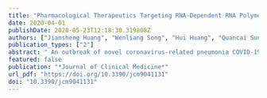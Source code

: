 ```yaml
---
title: "Pharmacological Therapeutics Targeting RNA-Dependent RNA Polymerase, Proteinase and Spike Protein: From Mechanistic Studies to Clinical Trials for COVID-19"
date: 2020-04-01
publishDate: 2020-05-23T12:18:30.319808Z
authors: ["Jiansheng Huang", "Wenliang Song", "Hui Huang", "Quancai Sun"]
publication_types: ["2"]
abstract: " An outbreak of novel coronavirus-related pneumonia COVID-19, that was identified in December 2019, has expanded rapidly, with cases now confirmed in more than 211 countries or areas. This constant transmission of a novel coronavirus and its ability to spread from human to human have prompted scientists to develop new approaches for treatment of COVID-19. A recent study has shown that remdesivir and chloroquine effectively inhibit the replication and infection of severe acute respiratory syndrome coronavirus-2 (SARS-CoV-2, 2019-nCov) in vitro. In the United States, one case of COVID-19 was successfully treated with compassionate use of remdesivir in January of 2020. In addition, a clinically proven protease inhibitor, camostat mesylate, has been demonstrated to inhibit Calu-3 infection with SARS-CoV-2 and prevent SARS-2-spike protein (S protein)-mediated entry into primary human lung cells. Here, we systemically discuss the pharmacological therapeutics targeting RNA-dependent RNA polymerase (RdRp), proteinase and S protein for treatment of SARS-CoV-2 infection. This review should shed light on the fundamental rationale behind inhibition of SARS-CoV-2 enzymes RdRp as new therapeutic approaches for management of patients with COVID-19. In addition, we will discuss the viability and challenges in targeting RdRp and proteinase, and application of natural product quinoline and its analog chloroquine for treatment of coronavirus infection. Finally, determining the structural-functional relationships of the S protein of SARS-CoV-2 will provide new insights into inhibition of interactions between S protein and angiotensin-converting enzyme 2 (ACE2) and enable us to develop novel therapeutic approaches for novel coronavirus SARS-CoV-2. "
featured: false
publication: "*Journal of Clinical Medicine*"
url_pdf: "https://doi.org/10.3390/jcm9041131"
doi: "10.3390/jcm9041131"
---
```


